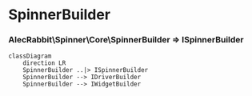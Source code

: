 # SpinnerBuilder 
### AlecRabbit\Spinner\Core\SpinnerBuilder => ISpinnerBuilder

```mermaid
classDiagram
    direction LR
    SpinnerBuilder ..|> ISpinnerBuilder
    SpinnerBuilder --> IDriverBuilder
    SpinnerBuilder --> IWidgetBuilder
```

